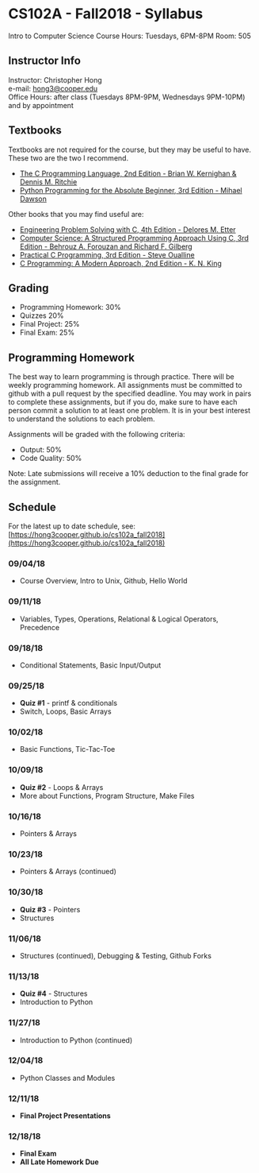 # CS102A - Fall2018 - Syllabus
Intro to Computer Science
Course Hours: Tuesdays, 6PM-8PM
Room: 505

## Instructor Info
Instructor: Christopher Hong  
e-mail: hong3@cooper.edu  
Office Hours: after class (Tuesdays 8PM-9PM, Wednesdays 9PM-10PM) and by appointment

## Textbooks
Textbooks are not required for the course, but they may be useful to have. These two are the two I recommend.
- [The C Programming Language, 2nd Edition - Brian W. Kernighan & Dennis M. Ritchie](https://amzn.to/2NExNfM)
- [Python Programming for the Absolute Beginner, 3rd Edition - Mihael Dawson](https://amzn.to/2Q2Lbft)

Other books that you may find useful are:
- [Engineering Problem Solving with C, 4th Edition - Delores M. Etter](https://amzn.to/2Q2Lbft)
- [Computer Science: A Structured Programming Approach Using C, 3rd Edition - Behrouz A. Forouzan and Richard F. Gilberg](https://amzn.to/2CbVOty)
- [Practical C Programming, 3rd Edition - Steve Oualline](https://amzn.to/2NJGgya)
- [C Programming: A Modern Approach, 2nd Edition - K. N. King](https://amzn.to/2NIz59E)

## Grading
- Programming Homework: 30%
- Quizzes 20%
- Final Project: 25%
- Final Exam: 25%

## Programming Homework
The best way to learn programming is through practice. There will be weekly programming homework. All assignments must be committed to github with a pull request by the specified deadline. You may work in pairs to complete these assignments, but if you do, make sure to have each person commit a solution to at least one problem. It is in your best interest to understand the solutions to each problem.

Assignments will be graded with the following criteria:
- Output: 50%
- Code Quality: 50%  

Note: Late submissions will receive a 10% deduction to the final grade for the assignment. 

## Schedule

For the latest up to date schedule, see: [https://hong3cooper.github.io/cs102a_fall2018](https://hong3cooper.github.io/cs102a_fall2018)

### 09/04/18  
- Course Overview, Intro to Unix, Github, Hello World  

### 09/11/18  
- Variables, Types, Operations, Relational & Logical Operators, Precedence  

### 09/18/18  
- Conditional Statements, Basic Input/Output  

### 09/25/18  
- **Quiz #1** - printf & conditionals  
- Switch, Loops, Basic Arrays  

### 10/02/18    
- Basic Functions, Tic-Tac-Toe  

### 10/09/18  
- **Quiz #2** - Loops & Arrays
- More about Functions, Program Structure, Make Files  

### 10/16/18  
- Pointers & Arrays  

### 10/23/18
- Pointers & Arrays (continued)  

### 10/30/18    
- **Quiz #3** - Pointers  
- Structures   

### 11/06/18  
- Structures (continued), Debugging & Testing, Github Forks 

### 11/13/18  
- **Quiz #4** - Structures  
- Introduction to Python  

### 11/27/18  
- Introduction to Python (continued)  

### 12/04/18  
- Python Classes and Modules  

### 12/11/18  
- **Final Project Presentations**  

### 12/18/18  
- **Final Exam**
- **All Late Homework Due**
